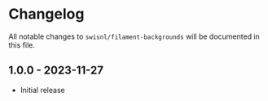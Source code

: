 # Changelog

All notable changes to `swisnl/filament-backgrounds` will be documented in this file.

## 1.0.0 - 2023-11-27

- Initial release
